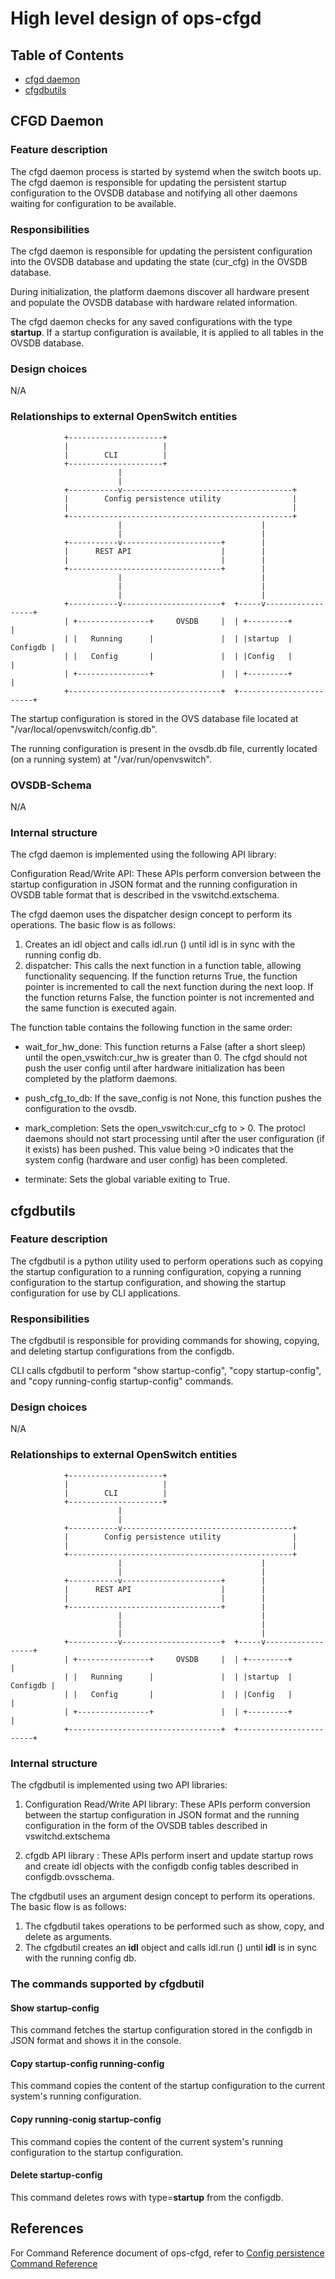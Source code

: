 # High level design of ops-cfgd

## Table of Contents
- [cfgd daemon](#cfgd-daemon)
- [cfgdbutils](#cfgdbutils)

## CFGD Daemon
### Feature description
The cfgd daemon process is started by systemd when the switch boots up. The cfgd daemon is responsible for updating the persistent startup configuration to the OVSDB database and notifying all other daemons waiting for configuration to be available.

### Responsibilities
The cfgd daemon is responsible for updating the persistent configuration into the OVSDB database and updating the state (cur_cfg) in the OVSDB database.

During initialization, the platform daemons discover all hardware present and populate the OVSDB database with hardware related information.

The cfgd daemon checks for any saved configurations with the type **startup**. If a startup configuration is available, it is applied to all tables in the OVSDB database.

### Design choices
N/A

### Relationships to external OpenSwitch entities
```ditaa
            +---------------------+
            |                     |
            |        CLI          |
            +---------------------+
                        |
                        |
            +-----------v--------------------------------------+
            |        Config persistence utility                |
            |                                                  |
            +--------------------------------------------------+
                        |                               |
                        |                               |
            +-----------v----------------------+        |
            |      REST API                    |        |
            |                                  |        |
            +----------------------------------+        |
                        |                               |
                        |                               |
                        |                               |
            +-----------v----------------------+  +-----v------------------+
            | +----------------+     OVSDB     |  | +---------+            |
            | |   Running      |               |  | |startup  |   Configdb |
            | |   Config       |               |  | |Config   |            |
            | +----------------+               |  | +---------+            |
            +----------------------------------+  +------------------------+
```

The startup configuration is stored in the OVS database file located at "/var/local/openvswitch/config.db".

The running configuration is present in the ovsdb.db file, currently located (on a running system) at "/var/run/openvswitch".

### OVSDB-Schema
N/A

### Internal structure
The cfgd daemon is implemented using the following API library:

Configuration Read/Write API: These APIs perform conversion between the startup configuration in JSON format and the running configuration in OVSDB table format that is described in the vswitchd.extschema.

The cfgd daemon uses the dispatcher design concept to perform its operations. The basic flow is as follows:
1) Creates an idl object and calls idl.run () until idl is in sync with the running config db.
2) dispatcher: This calls the next function in a function table, allowing functionality sequencing. If the function returns True, the function pointer is incremented to call the next function during the next loop. If the function returns False, the function pointer is not incremented and the same function is executed again.

The function table contains the following function in the same order:
- wait_for_hw_done: This function returns a False (after a short sleep) until the open_vswitch:cur_hw is greater than 0. The cfgd should not push the user config until after hardware initialization has been completed by the platform daemons.

- push_cfg_to_db: If the save_config is not None, this function pushes the configuration to the ovsdb.

- mark_completion: Sets the open_vswitch:cur_cfg to > 0. The protocl daemons should not start processing until after the user configuration (if it exists) has been pushed. This value being >0 indicates that the system config (hardware and user config) has been completed.

- terminate: Sets the global variable exiting to True.

## cfgdbutils
###  Feature description
The cfgdbutil is a python utility used to perform operations such as copying the startup configuration to a running configuration, copying a running configuration to the startup configuration, and showing the startup configuration for use by CLI applications.

### Responsibilities
The cfgdbutil is responsible for providing commands for showing, copying, and deleting startup configurations from the configdb.

CLI calls cfgdbutil to perform "show startup-config", "copy startup-config", and "copy running-config startup-config" commands.

### Design choices
N/A

### Relationships to external OpenSwitch entities

```ditaa
            +---------------------+
            |                     |
            |        CLI          |
            +---------------------+
                        |
                        |
            +-----------v--------------------------------------+
            |        Config persistence utility                |
            |                                                  |
            +--------------------------------------------------+
                        |                               |
                        |                               |
            +-----------v----------------------+        |
            |      REST API                    |        |
            |                                  |        |
            +----------------------------------+        |
                        |                               |
                        |                               |
                        |                               |
            +-----------v----------------------+  +-----v------------------+
            | +----------------+     OVSDB     |  | +---------+            |
            | |   Running      |               |  | |startup  |   Configdb |
            | |   Config       |               |  | |Config   |            |
            | +----------------+               |  | +---------+            |
            +----------------------------------+  +------------------------+

```



### Internal structure
The cfgdbutil is implemented using two API libraries:

1. Configuration Read/Write API library: These APIs perform conversion between the startup configuration in JSON format and the running configuration in the form of the OVSDB tables described in vswitchd.extschema

2. cfgdb API library : These APIs perform insert and update startup rows and create idl objects with the configdb config tables described in configdb.ovsschema.



The cfgdbutil uses an argument design concept to perform its operations. The basic flow is as follows:
1) The cfgdbutil takes operations to be performed such as show, copy, and delete as arguments.
2) The cfgdbutil creates an **idl** object and calls idl.run () until **idl** is in sync with the running config db.

### The commands supported by cfgdbutil
#### Show startup-config
This command fetches the startup configuration stored in the configdb in JSON format and shows it in the console.

#### Copy startup-config running-config
This command copies the content of the startup configuration to the current system's running configuration.

#### Copy running-conig startup-config
This command copies the content of the current system's running configuration to the startup configuration.

#### Delete startup-config
This command deletes rows with type=**startup** from the configdb.

## References

For Command Reference document of ops-cfgd, refer to [Config persistence Command Reference](/documents/user/config_persistence_CLI)
